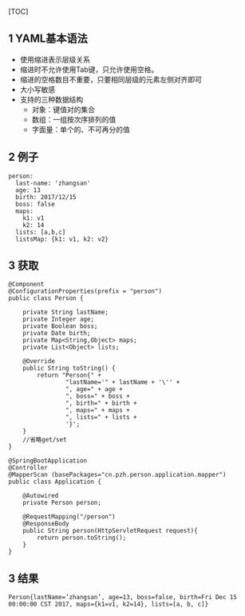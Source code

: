 [TOC]

## 1 YAML基本语法

- 使用缩进表示层级关系
- 缩进时不允许使用Tab键，只允许使用空格。
- 缩进的空格数目不重要，只要相同层级的元素左侧对齐即可
- 大小写敏感
- 支持的三种数据结构 
	- 对象：键值对的集合
	- 数组：一组按次序排列的值
	- 字面量：单个的、不可再分的值

## 2 例子

```
person:
  last-name: 'zhangsan'
  age: 13
  birth: 2017/12/15
  boss: false
  maps:
    k1: v1
    k2: 14
  lists: [a,b,c]
  listsMap: {k1: v1, k2: v2}
```

## 3 获取
```
@Component
@ConfigurationProperties(prefix = "person")
public class Person {

    private String lastName;
    private Integer age;
    private Boolean boss;
    private Date birth;
    private Map<String,Object> maps;
    private List<Object> lists;

    @Override
    public String toString() {
        return "Person{" +
                "lastName='" + lastName + '\'' +
                ", age=" + age +
                ", boss=" + boss +
                ", birth=" + birth +
                ", maps=" + maps +
                ", lists=" + lists +
                '}';
    }
    //省略get/set
}
```
```
@SpringBootApplication
@Controller
@MapperScan (basePackages="cn.pzh.person.application.mapper")
public class Application {

    @Autowired
    private Person person;

    @RequestMapping("/person")
    @ResponseBody
    public String person(HttpServletRequest request){
        return person.toString();
    }
}
```
## 3 结果
`Person{lastName=’zhangsan’, age=13, boss=false, birth=Fri Dec 15 00:00:00 CST 2017, maps={k1=v1, k2=14}, lists=[a, b, c]}`